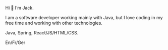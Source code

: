Hi 👋 I’m Jack.

I am a software developer working mainly with Java, but I love coding in my free time and working with other technologies.

Java, Spring, React/JS/HTML/CSS.

En/Fr/Ger


<!---
J-S-Harris/J-S-Harris is a ✨ special ✨ repository because its `README.md` (this file) appears on your GitHub profile.
You can click the Preview link to take a look at your changes.
--->

